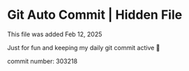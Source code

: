 # Git Auto Commit | Hidden File

This file was added Feb 12, 2025

Just for fun and keeping my daily git commit active 🤪

commit number: 303218
